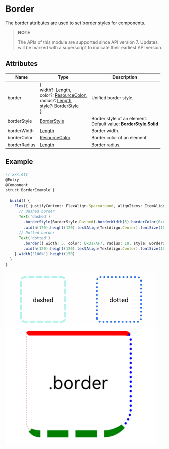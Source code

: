 # Border

The border attributes are used to set border styles for components.

>  **NOTE**
>
>  The APIs of this module are supported since API version 7. Updates will be marked with a superscript to indicate their earliest API version.


## Attributes

| Name        | Type                                                    | Description                                                        |
| ------------ | ------------------------------------------------------------ | ------------------------------------------------------------ |
| border       | {<br>width?: [Length](ts-types.md#length),<br>color?:  [ResourceColor](ts-types.md#resourcecolor),<br>radius?:  [Length](ts-types.md#length),<br>style?: [BorderStyle](ts-appendix-enums.md#borderstyle)<br>} | Unified border style. |
| borderStyle  | [BorderStyle](ts-appendix-enums.md#borderstyle) | Border style of an element.<br>Default value: **BorderStyle.Solid**          |
| borderWidth  | [Length](ts-types.md#length)     | Border width.                                        |
| borderColor  | [ResourceColor](ts-types.md#resourcecolor) | Border color of an element.                                        |
| borderRadius | [Length](ts-types.md#length) | Border radius.                                    |

## Example

```ts
// xxx.ets
@Entry
@Component
struct BorderExample {
  
  build() {
    Flex({ justifyContent: FlexAlign.SpaceAround, alignItems: ItemAlign.Center }) {
      // Dashed border
      Text('dashed')
        .borderStyle(BorderStyle.Dashed).borderWidth(5).borderColor(0xAFEEEE).borderRadius(10)
        .width(120).height(120).textAlign(TextAlign.Center).fontSize(16)
      // Dotted border
      Text('dotted')
        .border({ width: 5, color: 0x317AF7, radius: 10, style: BorderStyle.Dotted })
        .width(120).height(120).textAlign(TextAlign.Center).fontSize(16)
    }.width('100%').height(150)
  }
}
```

![en-us_image_0000001211898466](figures/en-us_image_0000001211898466.gif)
